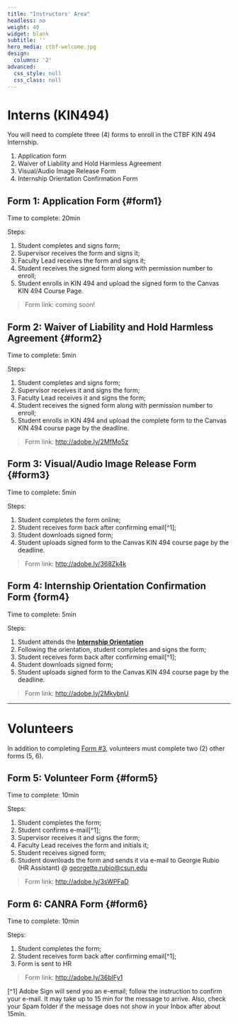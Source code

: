 ```yaml
---
title: "Instructors' Area"
headless: no
weight: 40
widget: blank
subtitle: ''
hero_media: ctbf-welcome.jpg
design:
  columns: '2'
advanced:
  css_style: null
  css_class: null
---
```


# Interns (KIN494)

You will need to complete three (4) forms to enroll in the CTBF KIN 494 Internship.

1. Application form
2. Waiver of Liability and Hold Harmless Agreement
3. Visual/Audio Image Release Form
4. Internship Orientation Confirmation Form

## Form 1: Application Form {#form1}

Time to complete: 20min

Steps: 

1. Student completes and signs form;
2. Supervisor receives the form and signs it;
3. Faculty Lead receives the form and signs it;
4. Student receives the signed form along with permission number to enroll;
5. Student enrolls in KIN 494 and upload the signed form to the Canvas KIN 494 Course Page.

> Form link: coming soon!

## Form 2: Waiver of Liability and Hold Harmless Agreement {#form2}

Time to complete: 5min

Steps: 

1. Student completes and signs form;
2. Supervisor receives it and signs the form;
3. Faculty Lead receives it and signs the form;
4. Student receives the signed form along with permission number to enroll;
5. Student enrolls in KIN 494 and upload the complete form to the Canvas KIN 494 course page by the deadline.

> Form link: http://adobe.ly/2MfMo5z

## Form 3: Visual/Audio Image Release Form {#form3}

Time to complete: 5min

Steps: 

1. Student completes the form online;
2. Student receives form back after confirming email[^1];
3. Student downloads signed form;
4. Student uploads signed form to the Canvas KIN 494 course page by the deadline.

> Form link: http://adobe.ly/368Zk4k 

## Form 4: Internship Orientation Confirmation Form {form4}

Time to complete: 5min

Steps: 

1. Student attends the [**Internship Orientation**](https://canvas.csun.edu/courses/37918)
2. Following the orientation, student completes and signs the form;
3. Student receives form back after confirming email[^1];
4. Student downloads signed form;
5. Student uploads signed form to the Canvas KIN 494 course page by the deadline.

> Form link: http://adobe.ly/2MkybnU 

----

# Volunteers

In addition to completing [Form #3](#form3), volunteers must complete two (2) other forms (5, 6).

## Form 5: Volunteer Form {#form5}

Time to complete: 10min

Steps:

1. Student completes the form;
3. Student confirms e-mail[^1];
4. Supervisor receives it and signs the form;
5. Faculty Lead receives the form and initials it;
6. Student receives signed form;
7. Student downloads the form and sends it via e-mail to Georgie Rubio (HR Assistant) @ georgette.rubio@csun.edu

> Form link: http://adobe.ly/3sWPFaD

## Form 6: CANRA Form {#form6} 

Time to complete: 10min

Steps:

1. Student completes the form;
2. Student receives form back after confirming email[^1];
4. Form is sent to HR

> Form link: http://adobe.ly/36blFy1

[^1] Adobe Sign will send you an e-email; follow the instruction to confirm your e-mail. It may take up to 15 min for the message to arrive. Also, check your Spam folder if the message does not show in your Inbox after about 15min.
